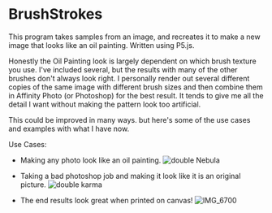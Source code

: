 # BrushStrokes
 This program takes samples from an image, and recreates it to make a new image that looks like an oil painting. Written using P5.js.
 
 Honestly the Oil Painting look is largely dependent on which brush texture you use. I've included several, but the results with many of the other brushes don't always look right. I personally render out several different copies of the same image with different brush sizes and then combine them in Affinity Photo (or Photoshop) for the best result. It tends to give me all the detail I want without making the pattern look too artificial. 
 
 This could be improved in many ways. but here's some of the use cases and examples with what I have now.
 
 Use Cases:
 - Making any photo look like an oil painting.
![double Nebula](https://user-images.githubusercontent.com/9256858/140258088-46dce1c3-8b45-416d-ae03-4bcdec929c67.png)


 - Taking a bad photoshop job and making it look like it is an original picture.
![double karma](https://user-images.githubusercontent.com/9256858/140258341-dc7b443c-ccf3-4fe1-b522-679f3a4203a4.png)

- The end results look great when printed on canvas!
![IMG_6700](https://user-images.githubusercontent.com/9256858/140259701-fffaeae1-6c4d-4584-aa7f-3b2194c20538.png)

